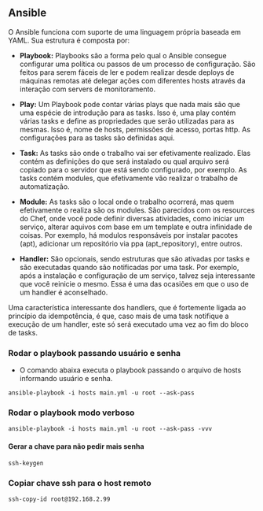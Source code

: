 ## Ansible

O Ansible funciona com suporte de uma linguagem própria baseada em YAML. Sua estrutura é composta por:

* **Playbook:**
Playbooks são a forma pelo qual o Ansible consegue configurar uma política ou passos de um processo de configuração. São feitos para serem fáceis de ler e podem realizar desde deploys de máquinas remotas até delegar ações com diferentes hosts através da interação com servers de monitoramento.

* **Play:**
Um Playbook pode contar várias plays que nada mais são que uma espécie de introdução para as tasks. Isso é, uma play contém várias tasks e define as propriedades que serão utilizadas para as mesmas. Isso é, nome de hosts, permissões de acesso, portas http. As configurações para as tasks são definidas aqui.

* **Task:**
As tasks são onde o trabalho vai ser efetivamente realizado. Elas contém as definições do que será instalado ou qual arquivo será copiado para o servidor que está sendo configurado, por exemplo. As tasks contém modules, que efetivamente vão realizar o trabalho de automatização.

* **Module:**
As tasks são o local onde o trabalho ocorrerá, mas quem efetivamente o realiza são os modules. São parecidos com os resources do Chef, onde você pode definir diversas atividades, como iniciar um serviço, alterar aquivos com base em um template e outra infinidade de coisas. Por exemplo, há modulos responsáveis por instalar pacotes (apt), adicionar um repositório via ppa (apt_repository), entre outros.

* **Handler:**
São opcionais, sendo estruturas que são ativadas por tasks e são executadas quando são notificadas por uma task. Por exemplo, após a instalação e configuração de um serviço, talvez seja interessante que você reinicie o mesmo. Essa é uma das ocasiões em que o uso de um handler é aconselhado.

Uma característica interessante dos handlers, que é fortemente ligada ao princípio da idempotência, é que, caso mais de uma task notifique a execução de um handler, este só será executado uma vez ao fim do bloco de tasks.

### Rodar o playbook passando usuário e senha

* O comando abaixa executa o playbook passando o arquivo de hosts informando usuário e senha.
```
ansible-playbook -i hosts main.yml -u root --ask-pass
```

### Rodar o playbook modo verboso

```
ansible-playbook -i hosts main.yml -u root --ask-pass -vvv
```

#### Gerar a chave para não pedir mais senha
```
ssh-keygen
```
### Copiar chave ssh para o host remoto

```
ssh-copy-id root@192.168.2.99
```

